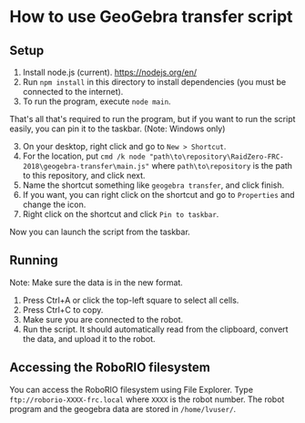 # How to use GeoGebra transfer script

## Setup

1. Install node.js (current). https://nodejs.org/en/
2. Run `npm install` in this directory to install dependencies (you must be connected to the internet).
3. To run the program, execute `node main`.

That's all that's required to run the program, but if you want to run the script easily, you can pin it to the taskbar. (Note: Windows only)

3. On your desktop, right click and go to `New > Shortcut`.
4. For the location, put `cmd /k node "path\to\repository\RaidZero-FRC-2018\geogebra-transfer\main.js"` where `path\to\repository` is the path to this repository, and click next.
5. Name the shortcut something like `geogebra transfer`, and click finish.
6. If you want, you can right click on the shortcut and go to `Properties` and change the icon.
7. Right click on the shortcut and click `Pin to taskbar`.

Now you can launch the script from the taskbar.

## Running

Note: Make sure the data is in the new format.

1. Press Ctrl+A or click the top-left square to select all cells.
2. Press Ctrl+C to copy.
3. Make sure you are connected to the robot.
4. Run the script. It should automatically read from the clipboard, convert the data, and upload it to the robot.

## Accessing the RoboRIO filesystem

You can access the RoboRIO filesystem using File Explorer. Type `ftp://roborio-XXXX-frc.local` where `XXXX` is the robot number. The robot program and the geogebra data are stored in `/home/lvuser/`.
